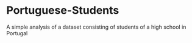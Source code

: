 # Portuguese-Students
A simple analysis of a dataset consisting of students of a high school in Portugal
